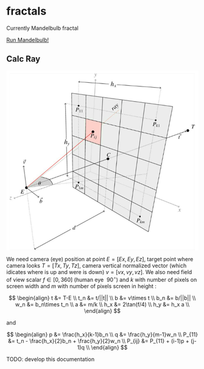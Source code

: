 # fractals
Currently Mandelbulb fractal

[Run Mandelbulb!](https://kamil-kielczewski.github.io/fractals/mandelbulb.html)

## Calc Ray

<p align="center"><img src="/tex/raysMatrix.png" align=middle /></p>

We  need camera (eye) position at point $E = [Ex,Ey,Ez]$, target point where camera looks $T= [Tx,Ty,Tz]$, camera vertical normalized vector (which idicates where is up and were is down)  $v=[vx,vy,vz]$. We also need field of view scalar $f \in [0,360]$ (human eye $~90^\circ$) and $k$ with number of pixels on screen width and $m$ with number of pixels screen in height :

$$
\begin{align}
t &= T-E \\
t_n &= t/||t|| \\
b &= v\times t \\
b_n &= b/||b|| \\
w_n &= b_n\times t_n \\
a &= m/k \\
h_x &= 2\tan(f/4) \\
h_y &= h_x a \\
\end{align}
$$

and

$$
\begin{align}
p &= \frac{h_x}{k-1}b_n \\ 
q &= \frac{h_y}{m-1}w_n \\ 
P_{11} &= t_n - \frac{h_x}{2}b_n +  \frac{h_y}{2}w_n \\
P_{ij} &= P_{11} + (i-1)p + (j-1)q \\
\end{align}
$$




TODO: develop this documentation



